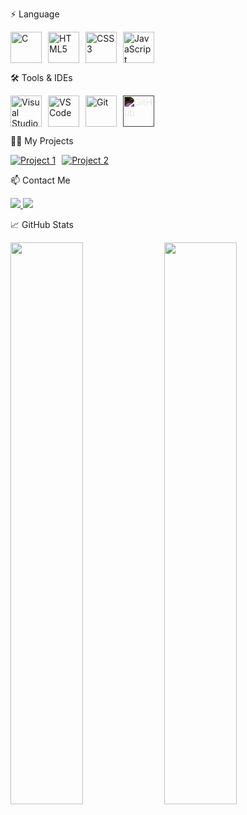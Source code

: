 ⚡ Language
<div style="display: flex; gap: 10px; flex-wrap: wrap;">
<img src="https://upload.wikimedia.org/wikipedia/commons/1/19/C_Logo.png" width="50" height="50" alt="C"/>
<img src="https://cdn.jsdelivr.net/gh/devicons/devicon/icons/html5/html5-original.svg" width="50" height="50" alt="HTML5"/>
<img src="https://cdn.jsdelivr.net/gh/devicons/devicon/icons/css3/css3-original.svg" width="50" height="50" alt="CSS3"/>
<img src="https://cdn.jsdelivr.net/gh/devicons/devicon/icons/javascript/javascript-original.svg" width="50" height="50" alt="JavaScript"/>
</div>

🛠️ Tools & IDEs
<div style="display: flex; gap: 10px; flex-wrap: wrap; margin-top: 10px;">
<img src="https://cdn.jsdelivr.net/gh/devicons/devicon/icons/visualstudio/visualstudio-plain.svg" width="50" height="50" alt="Visual Studio"/>
<img src="https://cdn.jsdelivr.net/gh/devicons/devicon/icons/vscode/vscode-original.svg" width="50" height="50" alt="VS Code"/>
<img src="https://cdn.jsdelivr.net/gh/devicons/devicon/icons/git/git-original.svg" width="50" height="50" alt="Git"/>
<img src="https://cdn.jsdelivr.net/gh/devicons/devicon/icons/github/github-original-wordmark.svg" width="50" height="50" alt="GitHub" style="filter: invert(100%);"/>
</div>

🧑‍💻 My Projects
<div style="display: flex; gap: 10px; flex-wrap: wrap; margin-top: 10px;">
<a href="https://github.com/your-github-username/your-project-1" target="_blank">
<img src="https://img.shields.io/badge/Project%201-blueviolet?style=for-the-badge" alt="Project 1"/>
</a>
<a href="https://github.com/your-github-username/your-project-2" target="_blank">
<img src="https://img.shields.io/badge/Project%202-blueviolet?style=for-the-badge" alt="Project 2"/>
</a>
</div>

📫 Contact Me
<p>
<a href="https://www.instagram.com/kjh._.0831/" target="_blank">
<img src="https://img.shields.io/badge/Instagram-E4405F?style=for-the-badge&logo=instagram&logoColor=white"/>
</a>
<a href="mailto:june3154@gmail.com">
<img src="https://img.shields.io/badge/Gmail-D14836?style=for-the-badge&logo=gmail&logoColor=white"/>
</a>
</p>

📈 GitHub Stats
<p>
<img src="https://github-readme-stats.vercel.app/api?username=your-github-username&show_icons=true&bg_color=1C1C1C&title_color=FFD700&text_color=F5F5F5&icon_color=A9A9A9" width="48%" />
<img src="https://github-readme-stats.vercel.app/api/top-langs/?username=your-github-username&layout=compact&bg_color=1C1C1C&title_color=FFD700&text_color=F5F5F5&icon_color=A9A9A9" width="48%" />
</p>
